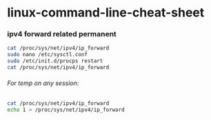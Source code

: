 # linux-command-line-cheat-sheet


### ipv4 forward related permanent

```sh
cat /proc/sys/net/ipv4/ip_forward
sudo nano /etc/sysctl.conf
sudo /etc/init.d/procps restart
cat /proc/sys/net/ipv4/ip_forward
```

###### For temp on any session:
```sh
cat /proc/sys/net/ipv4/ip_forward
echo 1 > /proc/sys/net/ipv4/ip_forward
```
